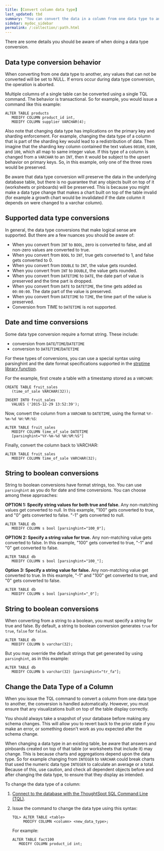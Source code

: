 ```yaml
---
title: [Convert column data type]
last_updated: tbd
summary: "You can convert the data in a column from one data type to another by issuing a TQL command. "
sidebar: mydoc_sidebar
permalink: /:collection/:path.html
---
```

There are some details you should be aware of when doing a data type conversion.

## Data type conversion behavior

When converting from one data type to another, any values that can not be
converted will be set to NULL. If errors occur during data type conversion, the
operation is aborted.

[//]: # (However, you may choose to force the conversion despite the errors. You can start TQL in allow_unsafe mode to continue with the data conversion, at your own risk, of course! To start TQL in unsafe mode, issue this command:)
[//]: # (``` tql --allow_unsafe ```)

Multiple columns of a single table can be converted using a single TQL command.
The behavior is transactional. So for example, you would issue a command like
this example:

```
ALTER TABLE products
   MODIFY COLUMN product_id int,
   MODIFY COLUMN supplier VARCHAR(4);
```

Also note that changing data type has implications on the primary key and
sharding enforcement. For example, changing the data type of a column that is
part of the sharding key would lead to a redistribution of data. Then imagine
that the sharding key column contained the text values `00100`, `0100`, and
`100`, which all map to same integer value. If this type of a column is changed
from a `VARCHAR` to an `INT`, then it would be subject to the upsert behavior on
primary keys. So, in this example, only one of the three rows would be preserved.

Be aware that data type conversion will preserve the data in the underlying
database table, but there is no guarantee that any objects built on top of it
(worksheets or pinboards) will be preserved. This is because you might make a
data type change that makes a chart built on top of the table invalid (for
example a growth chart would be invalidated if the date column it depends on
were changed to a varchar column).

## Supported data type conversions

In general, the data type conversions that make logical sense are supported. But
there are a few nuances you should be aware of:

-   When you convert from `INT` to `BOOL`, zero is converted to false, and all non-zero values are converted to true.
-   When you convert from `BOOL` to `INT`, true gets converted to 1, and false gets converted to 0.
-   When you convert from `DOUBLE` to `INT`, the value gets rounded.
-   When you convert from `INT` to `DOUBLE`, the value gets rounded.
-   When you convert from `DATETIME` to `DATE`, the date part of value is preserved and the time part is dropped.
-   When you convert from `DATE` to `DATETIME`, the time gets added as `00:00:00`. The date part of the value is preserved.
-   When you convert from `DATETIME` to `TIME`, the time part of the value is preserved.
-   Conversion from TIME to `DATETIME` is not supported.

## Date and time conversions

Some data type conversion require a format string. These include:

-   conversion from `DATE`/`TIME`/`DATETIME`
-   conversion to `DATE`/`TIME`/`DATETIME`

For these types of conversions, you can use a special syntax using parsinghint
and the date format specifications supported in the [strptime library
function](http://man7.org/linux/man-pages/man3/strptime.3.html).

For the example, first create a table with a timestamp stored as a `VARCHAR`:

```
CREATE TABLE fruit_sales
   (time_of_sale VARCHAR(32));

INSERT INTO fruit_sales
   VALUES ('2015-12-29 13:52:39');
```

Now, convert the column from a `VARCHAR` to `DATETIME`, using the format `%Y-%m-%d %H:%M:%S`:

```
ALTER TABLE fruit_sales
   MODIFY COLUMN time_of_sale DATETIME
   [parsinghint="%Y-%m-%d %H:%M:%S"]
```

Finally, convert the column back to VARCHAR:

```
ALTER TABLE fruit_sales
   MODIFY COLUMN time_of_sale VARCHAR(32);
```

## String to boolean conversions

String to boolean conversions have format strings, too. You can use `parsinghint`
as you do for date and time conversions. You can choose among these approaches:

**OPTION 1: Specify string values for both true and false.** Any non-matching values
get converted to null. In this example, "100" gets converted to true, and "0"
gets converted to false. "-1" gets converted to null.

```
ALTER TABLE db
   MODIFY COLUMN s bool [parsinghint="100_0"];
```

**OPTION 2: Specify a string value for true.** Any non-matching value gets converted
to false. In this example, "100" gets converted to true, "-1" and "0" get
converted to false.

```
ALTER TABLE db
   MODIFY COLUMN s bool [parsinghint="100_"];
```

**Option 3: Specify a string value for false.** Any non-matching value get
converted to true. In this example, "-1" and "100" get converted to true, and
"0" gets converted to false.

```
ALTER TABLE db
   MODIFY COLUMN s bool [parsinghint="_0"];
```


## String to boolean conversions

When converting from a string to a boolean, you must specify a string for true and false. By default, a string to boolean conversion generates `true` for `true`, `false` for `false`.

```
ALTER TABLE db
   MODIFY COLUMN b varchar(32);
```

But you may override the default strings that get generated by using
`parsinghint`, as in this example:

```
ALTER TABLE db
   MODIFY COLUMN b varchar(32) [parsinghint="tr_fa"];
```

## Change the Data Type of a Column

When you issue the TQL command to convert a column from one data type to
another, the conversion is handled automatically. However, you must ensure
that any visualizations built on top of the table display correctly.

You should always take a snapshot of your database before making any schema
changes. This will allow you to revert back to the prior state if you make an
error, or something doesn't work as you expected after the schema change.

When changing a data type in an existing table, be aware that answers and
pinboards created on top of that table (or worksheets that include it) may
change. This is because charts and aggregations depend upon the data type. So
for example changing from `INTEGER` to `VARCHAR` could break charts that used
the numeric data type `INTEGER` to calculate an average or a total. Because of
this, use caution, and check all dependent objects before and after changing the
data type, to ensure that they display as intended.

To change the data type of a column:

1. [Connect to the database with the ThoughtSpot SQL Command Line (TQL)](prep-schema-for-load.html#connect-with-tql).
2. Issue the command to change the data type using this syntax:

    ```
    TQL> ALTER TABLE <table>
         MODIFY COLUMN <column> <new_data_type>;
    ```

    For example:

    ```
    ALTER TABLE fact100
       MODIFY COLUMN product_id int;
    ```
